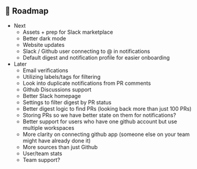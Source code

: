 ## 🎯 Roadmap

- Next
   - Assets + prep for Slack marketplace
   - Better dark mode
   - Website updates
   - Slack / Github user connecting to @ in notifications
   - Default digest and notification profile for easier onboarding
- Later
   - Email verifications
   - Utilizing labels/tags for filtering
   - Look into duplicate notifications from PR comments
   - Github Discussions support
   - Better Slack homepage
   - Settings to filter digest by PR status
   - Better digest logic to find PRs (looking back more than just 100 PRs)
   - Storing PRs so we have better state on them for notifications?
   - Better support for users who have one github account but use multiple workspaces
   - More clarity on connecting github app (someone else on your team might have already done it)
   - More sources than just Github
   - User/team stats
   - Team support?